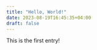 ```yaml
---
title: "Hello, World!"
date: 2023-08-19T16:45:35+04:00
draft: false
---
```


This is the first entry!
